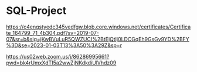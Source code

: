 # SQL-Project

https://c4engstyedc345vedfgw.blob.core.windows.net/certificates/Certificate_164799_71_4b304.pdf?sv=2019-07-07&sr=b&sig=jKwBVuLuR5QWZUCI%2BtEjQtIj0LDCGqEh9GsGv9YD%2BFY%3D&se=2023-01-03T13%3A50%3A29Z&sp=r

https://us02web.zoom.us/j/86286995661?pwd=bk4rUmxXdTI5a2wwZjNKdkdiUlVhdz09
